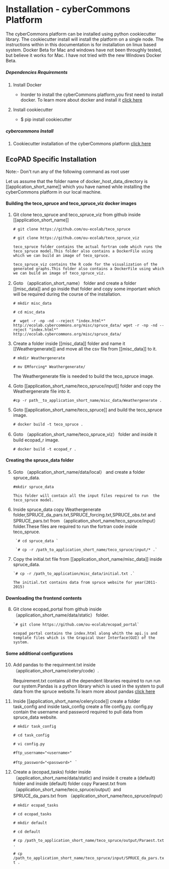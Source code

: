 Installation - cyberCommons Platform
==============

The cyberCommons platform can be installed using python cookiecutter library. The cookiecutter install will install the platform on a single node. The instructions within in this documentation is for installation on linux based system. Docker Beta for Mac and windows have not been throughly tested, but believe it works for Mac. I have not tried with the new Windows Docker Beta. 

##### Dependencies Requirements
1. Install Docker
   * Inorder to install the cyberCommons platform,you first need to install docker.
   To learn more about docker and install it [click here](https://docs.docker.com/engine/installation/)

2. Install cookiecutter
    * $ pip install cookiecutter


##### cybercommons Install

1. Cookiecutter installation of the cyberCommons platform [click here](https://github.com/cybercommons/cybercom-cookiecutter)


EcoPAD Specific Installation
----------------------
Note:- Don't run any of the following command as root user

Let us assume that the folder name of docker_host_data_directory is [[application_short_name]] which you have named while installing the cyberCommons platform in our local machine.

#### Building the teco_spruce and teco_spruce_viz docker images

1. Git clone teco_spruce and teco_spruce_viz from github inside [[application_short_name]]
   

     `# git clone https://github.com/ou-ecolab/teco_spruce`

     `# git clone https://github.com/ou-ecolab/teco_spruce_viz`

       teco_spruce folder contains the actual fortran code which runs the teco_spruce model.This folder also contains a DockerFile using which we can build an image of teco_spruce.

       teco_spruce_viz contains the R code for the visualization of the generated graphs.This folder also contains a DockerFile using which we can build an image of teco_spruce_viz.


2. Goto （application_short_name） folder and create a folder  [[misc_data]] and go inside that folder and copy some important which will be required during the course of the installation. 
   
     `# mkdir misc_data`

     `# cd misc_data`

     `#  wget -r -np -nd --reject "index.html*" http://ecolab.cybercommons.org/misc/spruce_data/ wget -r -np -nd --reject "index.html*" http://ecolab.cybercommons.org/misc/spruce_data/ `
     
3. Create a folder inside [[misc_data]] folder and name it [[Weathergenerate]] and move all the csv file from [[misc_data]] to it.
     
     `# mkdir Weathergenerate`

     `# mv EMforcing* Weathergenerate/ `
     
     The Weathergenerate file is needed to build  the teco_spruce image.

4. Goto [[application_short_name/teco_spruce/input]] folder and copy the Weathergenerate file into it.

      `#cp -r path__to_application_short_name/misc_data/Weathergenerate .`
      
3. Goto [[application_short_name/teco_spruce]] and build the  teco_spruce image.

     `# docker build -t teco_spruce .`

4. Goto （application_short_name/teco_spruce_viz） folder and inside it build ecopad_r image.

     `# docker build -t ecopad_r .`

#### Creating the spruce_data folder

5. Goto （application_short_name/data/local） and create a folder spruce_data.

     `#mkdir spruce_data`

       This folder will contain all the input files required to run  the teco_spruce model.

6. Inside spruce_data copy Weathergenerate folder,SPRUCE_da_pars.txt,SPRUCE_forcing.txt,SPRUCE_obs.txt and SPRUCE_pars.txt  from          （application_short_name/teco_spruce/input） folder.These files are required to run the fortran code inside teco_spruce. 
 
        `# cd spruce_data `

        `# cp -r /path_to_application_short_name/teco_spruce/input/* .`

7. Copy the initial.txt file from [[application_short_name/misc_data]] inside spruce_data.
 
       `# cp -r /path_to_application/misc_data/initial.txt .`

       The initial.txt contains data from spruce website for year(2011-2015)

#### Downloading the frontend contents

8. Git clone ecopad_portal from github inside （application_short_name/data/static） folder.
 
       `# git clone https://github.com/ou-ecolab/ecopad_portal`

       ecopad_portal contains the index.html along whith the api.js and template files which is the Grapical User Interface(GUI) of the system.

#### Some additional configurations 


10. Add pandas to the requirment.txt inside （application_short_name/celery/code）.

       Requirement.txt contains all the dependent libraries required to run run our system.Pandas is a python library which is used in the system to pull data from the spruce website.To learn more about pandas [click here](http://pandas.pydata.org/)

11. Inside [[application_short_name/celery/code]] create a folder  task_config and inside task_config create a file config.py. config.py contain the username and password required to pull data from spruce_data website.

      `# mkdir task_config`
      
      `# cd task_config`
      
      `# vi config.py`
      
      `#ftp_username="<username>"` 
      
      `#ftp_password="<password>" `
 `

12. Create a (ecopad_tasks) folder inside （application_short_name/data/static) and inside it create a (default) folder  and inside (default) folder  copy Paraest.txt from （application_short_name/teco_spruce/output）and SPRUCE_da_pars.txt from （application_short_name/teco_spruce/input）
    
       `# mkdir ecopad_tasks`

       `# cd ecopad_tasks `

       `# mkdir default`
       
       `# cd default`
       
       `# cp /path_to_application_short_name/teco_spruce/output/Paraest.txt .`
    
       `# cp /path_to_application_short_name/teco_spruce/input/SPRUCE_da_pars.txt .`
